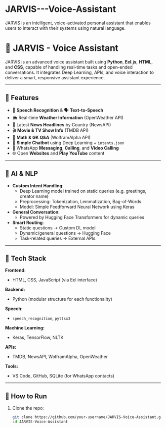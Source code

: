 # JARVIS---Voice-Assistant
 JARVIS is an intelligent, voice-activated personal assistant that enables users to interact with their systems using  natural language.
# 🤖 JARVIS - Voice Assistant

JARVIS is an advanced voice assistant built using **Python**, **Eel.js**, **HTML**, and **CSS**, capable of handling real-time tasks and open-ended conversations. It integrates Deep Learning, APIs, and voice interaction to deliver a smart, responsive assistant experience.

---

## 🔧 Features

- 🎤 **Speech Recognition** & 🗣️ **Text-to-Speech**
- 🌦️ Real-time **Weather Information** (OpenWeather API)
- 📰 Latest **News Headlines** by Country (NewsAPI)
- 🎬 **Movie & TV Show Info** (TMDB API)
- 🧮 **Math & GK Q&A** (WolframAlpha API)
- 💬 **Simple Chatbot** using Deep Learning + `intents.json`
- 📱 WhatsApp **Messaging**, **Calling**, and **Video Calling**
- 🌐 Open **Websites** and **Play YouTube** content

---

## 🧠 AI & NLP

- **Custom Intent Handling**:
  - Deep Learning model trained on static queries (e.g. greetings, creator name)
  - Preprocessing: Tokenization, Lemmatization, Bag-of-Words
  - Model: Simple Feedforward Neural Network using Keras
- **General Conversation**:
  - Powered by Hugging Face Transformers for dynamic queries
- **Smart Routing**:
  - Static questions → Custom DL model
  - Dynamic/general questions → Hugging Face
  - Task-related queries → External APIs

---

## 🧱 Tech Stack

**Frontend:**
- HTML, CSS, JavaScript (via Eel interface)

**Backend:**
- Python (modular structure for each functionality)

**Speech:**
- `speech_recognition`, `pyttsx3`

**Machine Learning:**
- Keras, TensorFlow, NLTK

**APIs:**
- TMDB, NewsAPI, WolframAlpha, OpenWeather

**Tools:**
- VS Code, GitHub, SQLite (for WhatsApp contacts)

---

## 🚀 How to Run

1. Clone the repo:
   ```bash
   git clone https://github.com/your-username/JARVIS-Voice-Assistant.git
   cd JARVIS-Voice-Assistant
